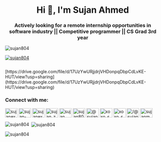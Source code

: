 <h1 align="center">Hi 👋, I'm Sujan Ahmed</h1>
<h3 align="center">Actively looking for a remote internship opportunities in software industry || Competitive programmer
    || CS Grad 3rd year</h3>

<p align="left"> <img src="https://komarev.com/ghpvc/?username=sujan804&label=Profile%20views&color=0e75b6&style=flat"
        alt="sujan804" /> </p>

<p align="left"> <a href="https://github.com/ryo-ma/github-profile-trophy"><img
            src="https://github-profile-trophy.vercel.app/?username=sujan804" alt="sujan804" /></a> </p>

<p align="left"> <a href="https://twitter.com/" target="blank"><img
            src="https://img.shields.io/twitter/follow/?logo=twitter&style=for-the-badge" alt="" /></a> </p>
[https://drive.google.com/file/d/17UzYwURjjdrjVHDonpqDbpCdLvKE-HUT/view?usp=sharing](https://drive.google.com/file/d/17UzYwURjjdrjVHDonpqDbpCdLvKE-HUT/view?usp=sharing)

<h3 align="left">Connect with me:</h3>
<p align="left">
    <a href="https://linkedin.com/in/sujanexpress" target="blank"><img align="center"
            src="https://raw.githubusercontent.com/rahuldkjain/github-profile-readme-generator/master/src/images/icons/Social/linked-in-alt.svg"
            alt="sujanexpress" height="30" width="40" /></a>
    <a href="https://stackoverflow.com/users/sujan-ahmed" target="blank"><img align="center"
            src="https://raw.githubusercontent.com/rahuldkjain/github-profile-readme-generator/master/src/images/icons/Social/stack-overflow.svg"
            alt="sujan-ahmed" height="30" width="40" /></a>
    <a href="https://fb.com/sujanexpress" target="blank"><img align="center"
            src="https://raw.githubusercontent.com/rahuldkjain/github-profile-readme-generator/master/src/images/icons/Social/facebook.svg"
            alt="sujanexpress" height="30" width="40" /></a>
    <a href="https://instagram.com/sujan_z" target="blank"><img align="center"
            src="https://raw.githubusercontent.com/rahuldkjain/github-profile-readme-generator/master/src/images/icons/Social/instagram.svg"
            alt="sujan_z" height="30" width="40" /></a>
    <a href="https://www.youtube.com/c/sujan express" target="blank"><img align="center"
            src="https://raw.githubusercontent.com/rahuldkjain/github-profile-readme-generator/master/src/images/icons/Social/youtube.svg"
            alt="sujan express" height="30" width="40" /></a>
    <a href="https://www.codechef.com/users/sujan804" target="blank"><img align="center"
            src="https://cdn.jsdelivr.net/npm/simple-icons@3.1.0/icons/codechef.svg" alt="sujan804" height="30"
            width="40" /></a>
    <a href="https://www.hackerrank.com/@sujanmec804" target="blank"><img align="center"
            src="https://raw.githubusercontent.com/rahuldkjain/github-profile-readme-generator/master/src/images/icons/Social/hackerrank.svg"
            alt="@sujanmec804" height="30" width="40" /></a>
    <a href="https://codeforces.com/profile/xoxo_szn" target="blank"><img align="center"
            src="https://raw.githubusercontent.com/rahuldkjain/github-profile-readme-generator/master/src/images/icons/Social/codeforces.svg"
            alt="xoxo_szn" height="30" width="40" /></a>
    <a href="https://www.leetcode.com/xoxo_szn" target="blank"><img align="center"
            src="https://raw.githubusercontent.com/rahuldkjain/github-profile-readme-generator/master/src/images/icons/Social/leet-code.svg"
            alt="xoxo_szn" height="30" width="40" /></a>
    <a href="https://www.hackerearth.com//@sujan85" target="blank"><img align="center"
            src="https://raw.githubusercontent.com/rahuldkjain/github-profile-readme-generator/master/src/images/icons/Social/hackerearth.svg"
            alt="/@sujan85" height="30" width="40" /></a>
    <a href="https://auth.geeksforgeeks.org/user/sujanmec804/profile" target="blank"><img align="center"
            src="https://raw.githubusercontent.com/rahuldkjain/github-profile-readme-generator/master/src/images/icons/Social/geeks-for-geeks.svg"
            alt="sujanmec804/profile" height="30" width="40" /></a>
</p>

<p><img align="left"
        src="https://github-readme-stats.vercel.app/api/top-langs?username=sujan804&show_icons=true&locale=en&layout=compact"
        alt="sujan804" /></p>

<p>&nbsp;<img align="center"
        src="https://github-readme-stats.vercel.app/api?username=sujan804&show_icons=true&locale=en" alt="sujan804" />
</p>

<p><img align="center" src="https://github-readme-streak-stats.herokuapp.com/?user=sujan804&" alt="sujan804" /></p>
